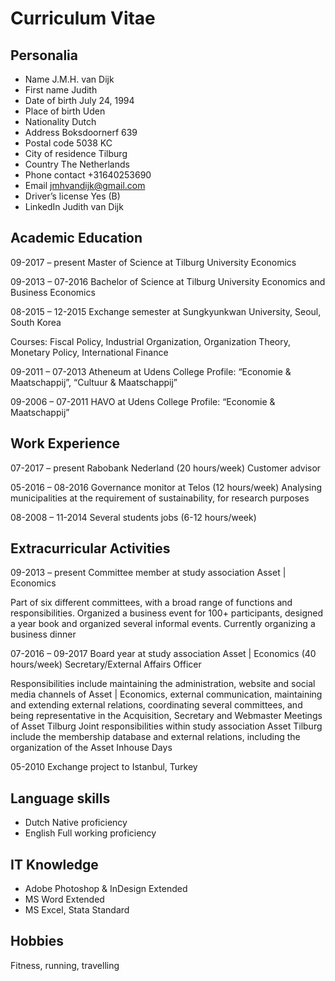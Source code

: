 Curriculum Vitae
================

Personalia
----------
* Name	J.M.H. van Dijk
* First name	Judith
* Date of birth	July 24, 1994
* Place of birth	Uden 
* Nationality	Dutch
* Address	Boksdoornerf 639	
* Postal code	5038 KC
* City of residence	Tilburg
* Country	The Netherlands
* Phone contact	+31640253690
* Email	jmhvandijk@gmail.com
* Driver’s license	Yes (B)
* LinkedIn	Judith van Dijk

Academic Education
------------------
09-2017 – present 	Master of Science at Tilburg University
Economics

09-2013 – 07-2016	Bachelor of Science at Tilburg University
Economics and Business Economics

08-2015 – 12-2015	Exchange semester at Sungkyunkwan University, Seoul, South Korea		

Courses: Fiscal Policy, Industrial Organization, Organization Theory,
Monetary Policy, International Finance

09-2011 – 07-2013	Atheneum at Udens College
Profile: “Economie & Maatschappij”, “Cultuur & Maatschappij”

09-2006 – 07-2011	HAVO at Udens College
Profile: “Economie & Maatschappij”

Work Experience
---------------
07-2017 – present 	Rabobank Nederland		(20 hours/week)
Customer advisor

05-2016 – 08-2016 	Governance monitor at Telos 	(12 hours/week)
Analysing municipalities at the requirement of sustainability, for research purposes

08-2008 – 11-2014 	Several students jobs		 (6-12 hours/week)

Extracurricular Activities
--------------------------
09-2013 – present	Committee member at study association Asset | Economics

Part of six different committees, with a broad range of functions and responsibilities. Organized a business event for 100+ participants, designed a year book and organized several informal events. Currently organizing a business dinner

07-2016 – 09-2017 	Board year at study association Asset | Economics	(40 hours/week)
Secretary/External Affairs Officer

Responsibilities include maintaining the administration, website and social media channels of Asset | Economics, external communication, maintaining and extending external relations, coordinating several committees, and being representative in the Acquisition, Secretary and Webmaster Meetings of Asset Tilburg
Joint responsibilities within study association Asset Tilburg include the membership database and external relations, including the organization of the Asset Inhouse Days

05-2010	Exchange project to Istanbul, Turkey

Language skills
---------------
* Dutch	Native proficiency
* English	Full working proficiency

IT Knowledge
------------
* Adobe Photoshop & InDesign	Extended
* MS Word			Extended
* MS Excel, Stata			Standard

Hobbies
-------
Fitness, running, travelling
